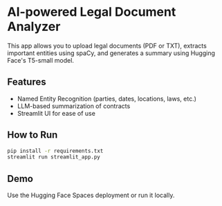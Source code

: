 # AI-powered Legal Document Analyzer

This app allows you to upload legal documents (PDF or TXT), extracts important entities using spaCy, and generates a summary using Hugging Face's T5-small model.

## Features
- Named Entity Recognition (parties, dates, locations, laws, etc.)
- LLM-based summarization of contracts
- Streamlit UI for ease of use

## How to Run

```bash
pip install -r requirements.txt
streamlit run streamlit_app.py
```

## Demo

Use the Hugging Face Spaces deployment or run it locally.